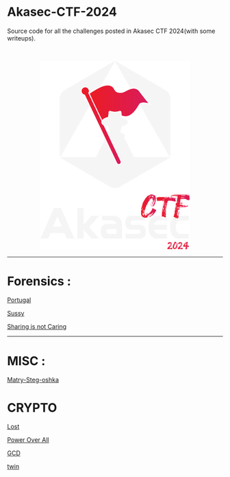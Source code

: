 # Akasec-CTF-2024
Source code for all the challenges posted in Akasec CTF 2024(with some writeups).

<br>

<p align="center">
  <img src="https://github.com/RedaHmimchi/AKASEC-CTF-2024-challenges/raw/main/images/ctf-logo.png"  width="350"/>
</p>


------------------------------
# Forensics :

  [Portugal](https://github.com/RedaHmimchi/AKASEC-CTF-2024-challenges/blob/main/%5BForensics%5D%20Portugal.md)
  
  [Sussy](https://github.com/RedaHmimchi/AKASEC-CTF-2024-challenges/blob/main/%5BForensics%5D%20Sussy.md)
  
  [Sharing is not Caring](https://github.com/RedaHmimchi/AKASEC-CTF-2024-challenges/blob/main/%5BForensics%5D%20Sharing%20is%20not%20Caring.md)
  

------------------------------
# MISC :

  [Matry-Steg-oshka](https://github.com/RedaHmimchi/AKASEC-CTF-2024-challenges/blob/main/%5BSteganography%5D%20Matry-Steg-oshka.md)

# CRYPTO

[Lost](https://github.com/AkaSec-1337-CyberSecurity-Club/Akasec-CTF-2024/tree/main/crypto#lost)

[Power Over All](https://github.com/AkaSec-1337-CyberSecurity-Club/Akasec-CTF-2024/tree/main/crypto#Power-over-all)

[GCD](https://github.com/AkaSec-1337-CyberSecurity-Club/Akasec-CTF-2024/tree/main/crypto#GCD)

[twin](https://github.com/AkaSec-1337-CyberSecurity-Club/Akasec-CTF-2024/tree/main/crypto#twin)
